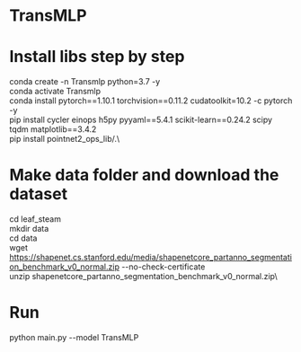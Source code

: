 # TransMLP
# Install libs step by step
conda create -n Transmlp python=3.7 -y\
conda activate Transmlp\
conda install pytorch==1.10.1 torchvision==0.11.2 cudatoolkit=10.2 -c pytorch -y\
pip install cycler einops h5py pyyaml==5.4.1 scikit-learn==0.24.2 scipy tqdm matplotlib==3.4.2\
pip install pointnet2_ops_lib/.\\

# Make data folder and download the dataset
cd leaf_steam\
mkdir data\
cd data\
wget https://shapenet.cs.stanford.edu/media/shapenetcore_partanno_segmentation_benchmark_v0_normal.zip --no-check-certificate\
unzip shapenetcore_partanno_segmentation_benchmark_v0_normal.zip\

# Run
python main.py --model TransMLP
